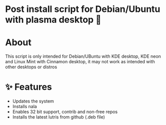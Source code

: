 # Post install script for Debian/Ubuntu with plasma desktop 👋

# About
This script is only intended for Debian/UBuntu with KDE desktop, KDE neon and Linux Mint with Cinnamon desktop, it may not work as intended with other desktops or distros

# ✨ Features
* Updates the system
* Installs nala
* Enables 32 bit support, contrib and non-free repos
* Installs the latest lutris from github (.deb file)